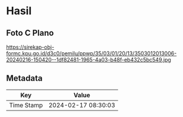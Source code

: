 # Hasil

## Foto C Plano

https://sirekap-obj-formc.kpu.go.id/d3c0/pemilu/ppwp/35/03/01/20/13/3503012013006-20240216-150420--1df82481-1965-4a03-b48f-eb432c5bc549.jpg


## Metadata

| Key        | Value               |
| ---------- | ------------------- |
| Time Stamp | 2024-02-17 08:30:03 |



